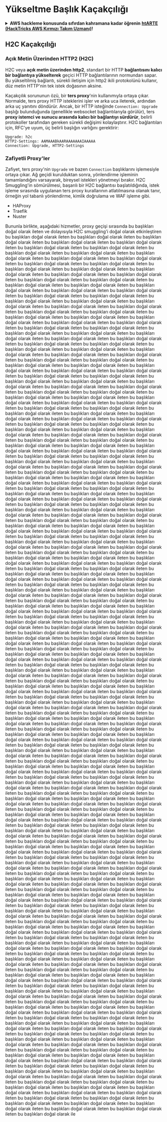 # Yükseltme Başlık Kaçakçılığı

<details>

<summary><strong>AWS hackleme konusunda sıfırdan kahramana kadar öğrenin</strong> <a href="https://training.hacktricks.xyz/courses/arte"><strong>htARTE (HackTricks AWS Kırmızı Takım Uzmanı)</strong></a><strong>!</strong></summary>

HackTricks'ı desteklemenin diğer yolları:

* **Şirketinizi HackTricks'te reklamını görmek istiyorsanız** veya **HackTricks'i PDF olarak indirmek istiyorsanız** [**ABONELİK PLANLARI**](https://github.com/sponsors/carlospolop)'na göz atın!
* [**Resmi PEASS & HackTricks ürünlerini**](https://peass.creator-spring.com) edinin
* [**PEASS Ailesi'ni**](https://opensea.io/collection/the-peass-family) keşfedin, özel [**NFT'lerimiz**](https://opensea.io/collection/the-peass-family) koleksiyonumuzu
* **💬 [**Discord grubumuza**](https://discord.gg/hRep4RUj7f) veya [**telegram grubumuza**](https://t.me/peass) katılın veya bizi **Twitter** 🐦 [**@carlospolopm**](https://twitter.com/hacktricks_live)'da **takip edin**.
* **Hacking püf noktalarınızı paylaşarak PR'ler göndererek** [**HackTricks**](https://github.com/carlospolop/hacktricks) ve [**HackTricks Cloud**](https://github.com/carlospolop/hacktricks-cloud) github depolarına katkıda bulunun.

</details>

## H2C Kaçakçılığı <a href="#http2-over-cleartext-h2c" id="http2-over-cleartext-h2c"></a>

### Açık Metin Üzerinden HTTP2 (H2C) <a href="#http2-over-cleartext-h2c" id="http2-over-cleartext-h2c"></a>

H2C veya **açık metin üzerinden http2**, standart bir HTTP **bağlantısını kalıcı bir bağlantıya yükselterek** geçici HTTP bağlantılarının normundan sapar. Bu yükseltilmiş bağlantı, sürekli iletişim için http2 ikili protokolünü kullanır, düz metin HTTP'nin tek istek doğasının aksine.

Kaçakçılık sorununun özü, bir **ters proxy**'nin kullanımıyla ortaya çıkar. Normalde, ters proxy HTTP isteklerini işler ve arka uca ileterek, ardından arka uç yanıtını döndürür. Ancak, bir HTTP isteğinde `Connection: Upgrade` başlığı bulunduğunda (genellikle websocket bağlantılarıyla görülür), ters **proxy istemci ve sunucu arasında kalıcı bir bağlantıyı sürdürür**, belirli protokoller tarafından gereken sürekli değişimi kolaylaştırır. H2C bağlantıları için, RFC'ye uyum, üç belirli başlığın varlığını gerektirir:
``` 
Upgrade: h2c
HTTP2-Settings: AAMAAABkAARAAAAAAAIAAAAA
Connection: Upgrade, HTTP2-Settings
```
### Zafiyetli Proxy'ler <a href="#exploitation" id="exploitation"></a>

Zafiyet, ters proxy'nin `Upgrade` ve bazen `Connection` başlıklarını işlemesiyle ortaya çıkar. Ağ geçidi kurulduktan sonra, yönlendirme işleminin tamamlandığını varsayarak, bireysel istekleri yönetmeyi bırakır. H2C Smuggling'in sömürülmesi, başarılı bir H2C bağlantısı başlatıldığında, istek işleme sırasında uygulanan ters proxy kurallarının atlatılmasına olanak tanır, örneğin yol tabanlı yönlendirme, kimlik doğrulama ve WAF işleme gibi.

- HAProxy
- Traefik
- Nuster

Bununla birlikte, aşağıdaki hizmetler, proxy geçişi sırasında bu başlıkları doğal olarak ileten ve dolayısıyla H2C smuggling'i doğal olarak etkinleştiren bu başlıkları doğal olarak ileten bu başlıkları doğal olarak ileten bu başlıkları doğal olarak ileten bu başlıkları doğal olarak ileten bu başlıkları doğal olarak ileten bu başlıkları doğal olarak ileten bu başlıkları doğal olarak ileten bu başlıkları doğal olarak ileten bu başlıkları doğal olarak ileten bu başlıkları doğal olarak ileten bu başlıkları doğal olarak ileten bu başlıkları doğal olarak ileten bu başlıkları doğal olarak ileten bu başlıkları doğal olarak ileten bu başlıkları doğal olarak ileten bu başlıkları doğal olarak ileten bu başlıkları doğal olarak ileten bu başlıkları doğal olarak ileten bu başlıkları doğal olarak ileten bu başlıkları doğal olarak ileten bu başlıkları doğal olarak ileten bu başlıkları doğal olarak ileten bu başlıkları doğal olarak ileten bu başlıkları doğal olarak ileten bu başlıkları doğal olarak ileten bu başlıkları doğal olarak ileten bu başlıkları doğal olarak ileten bu başlıkları doğal olarak ileten bu başlıkları doğal olarak ileten bu başlıkları doğal olarak ileten bu başlıkları doğal olarak ileten bu başlıkları doğal olarak ileten bu başlıkları doğal olarak ileten bu başlıkları doğal olarak ileten bu başlıkları doğal olarak ileten bu başlıkları doğal olarak ileten bu başlıkları doğal olarak ileten bu başlıkları doğal olarak ileten bu başlıkları doğal olarak ileten bu başlıkları doğal olarak ileten bu başlıkları doğal olarak ileten bu başlıkları doğal olarak ileten bu başlıkları doğal olarak ileten bu başlıkları doğal olarak ileten bu başlıkları doğal olarak ileten bu başlıkları doğal olarak ileten bu başlıkları doğal olarak ileten bu başlıkları doğal olarak ileten bu başlıkları doğal olarak ileten bu başlıkları doğal olarak ileten bu başlıkları doğal olarak ileten bu başlıkları doğal olarak ileten bu başlıkları doğal olarak ileten bu başlıkları doğal olarak ileten bu başlıkları doğal olarak ileten bu başlıkları doğal olarak ileten bu başlıkları doğal olarak ileten bu başlıkları doğal olarak ileten bu başlıkları doğal olarak ileten bu başlıkları doğal olarak ileten bu başlıkları doğal olarak ileten bu başlıkları doğal olarak ileten bu başlıkları doğal olarak ileten bu başlıkları doğal olarak ileten bu başlıkları doğal olarak ileten bu başlıkları doğal olarak ileten bu başlıkları doğal olarak ileten bu başlıkları doğal olarak ileten bu başlıkları doğal olarak ileten bu başlıkları doğal olarak ileten bu başlıkları doğal olarak ileten bu başlıkları doğal olarak ileten bu başlıkları doğal olarak ileten bu başlıkları doğal olarak ileten bu başlıkları doğal olarak ileten bu başlıkları doğal olarak ileten bu başlıkları doğal olarak ileten bu başlıkları doğal olarak ileten bu başlıkları doğal olarak ileten bu başlıkları doğal olarak ileten bu başlıkları doğal olarak ileten bu başlıkları doğal olarak ileten bu başlıkları doğal olarak ileten bu başlıkları doğal olarak ileten bu başlıkları doğal olarak ileten bu başlıkları doğal olarak ileten bu başlıkları doğal olarak ileten bu başlıkları doğal olarak ileten bu başlıkları doğal olarak ileten bu başlıkları doğal olarak ileten bu başlıkları doğal olarak ileten bu başlıkları doğal olarak ileten bu başlıkları doğal olarak ileten bu başlıkları doğal olarak ileten bu başlıkları doğal olarak ileten bu başlıkları doğal olarak ileten bu başlıkları doğal olarak ileten bu başlıkları doğal olarak ileten bu başlıkları doğal olarak ileten bu başlıkları doğal olarak ileten bu başlıkları doğal olarak ileten bu başlıkları doğal olarak ileten bu başlıkları doğal olarak ileten bu başlıkları doğal olarak ileten bu başlıkları doğal olarak ileten bu başlıkları doğal olarak ileten bu başlıkları doğal olarak ileten bu başlıkları doğal olarak ileten bu başlıkları doğal olarak ileten bu başlıkları doğal olarak ileten bu başlıkları doğal olarak ileten bu başlıkları doğal olarak ileten bu başlıkları doğal olarak ileten bu başlıkları doğal olarak ileten bu başlıkları doğal olarak ileten bu başlıkları doğal olarak ileten bu başlıkları doğal olarak ileten bu başlıkları doğal olarak ileten bu başlıkları doğal olarak ileten bu başlıkları doğal olarak ileten bu başlıkları doğal olarak ileten bu başlıkları doğal olarak ileten bu başlıkları doğal olarak ileten bu başlıkları doğal olarak ileten bu başlıkları doğal olarak ileten bu başlıkları doğal olarak ileten bu başlıkları doğal olarak ileten bu başlıkları doğal olarak ileten bu başlıkları doğal olarak ileten bu başlıkları doğal olarak ileten bu başlıkları doğal olarak ileten bu başlıkları doğal olarak ileten bu başlıkları doğal olarak ileten bu başlıkları doğal olarak ileten bu başlıkları doğal olarak ileten bu başlıkları doğal olarak ileten bu başlıkları doğal olarak ileten bu başlıkları doğal olarak ileten bu başlıkları doğal olarak ileten bu başlıkları doğal olarak ileten bu başlıkları doğal olarak ileten bu başlıkları doğal olarak ileten bu başlıkları doğal olarak ileten bu başlıkları doğal olarak ileten bu başlıkları doğal olarak ileten bu başlıkları doğal olarak ileten bu başlıkları doğal olarak ileten bu başlıkları doğal olarak ileten bu başlıkları doğal olarak ileten bu başlıkları doğal olarak ileten bu başlıkları doğal olarak ileten bu başlıkları doğal olarak ileten bu başlıkları doğal olarak ileten bu başlıkları doğal olarak ileten bu başlıkları doğal olarak ileten bu başlıkları doğal olarak ileten bu başlıkları doğal olarak ileten bu başlıkları doğal olarak ileten bu başlıkları doğal olarak ileten bu başlıkları doğal olarak ileten bu başlıkları doğal olarak ileten bu başlıkları doğal olarak ileten bu başlıkları doğal olarak ileten bu başlıkları doğal olarak ileten bu başlıkları doğal olarak ileten bu başlıkları doğal olarak ileten bu başlıkları doğal olarak ileten bu başlıkları doğal olarak ileten bu başlıkları doğal olarak ileten bu başlıkları doğal olarak ileten bu başlıkları doğal olarak ileten bu başlıkları doğal olarak ileten bu başlıkları doğal olarak ileten bu başlıkları doğal olarak ileten bu başlıkları doğal olarak ileten bu başlıkları doğal olarak ileten bu başlıkları doğal olarak ileten bu başlıkları doğal olarak ileten bu başlıkları doğal olarak ileten bu başlıkları doğal olarak ileten bu başlıkları doğal olarak ileten bu başlıkları doğal olarak ileten bu başlıkları doğal olarak ileten bu başlıkları doğal olarak ileten bu başlıkları doğal olarak ileten bu başlıkları doğal olarak ileten bu başlıkları doğal olarak ileten bu başlıkları doğal olarak ileten bu başlıkları doğal olarak ileten bu başlıkları doğal olarak ileten bu başlıkları doğal olarak ileten bu başlıkları doğal olarak ileten bu başlıkları doğal olarak ileten bu başlıkları doğal olarak ileten bu başlıkları doğal olarak ileten bu başlıkları doğal olarak ileten bu başlıkları doğal olarak ileten bu başlıkları doğal olarak ileten bu başlıkları doğal olarak ileten bu başlıkları doğal olarak ileten bu başlıkları doğal olarak ileten bu başlıkları doğal olarak ileten bu başlıkları doğal olarak ileten bu başlıkları doğal olarak ileten bu başlıkları doğal olarak ileten bu başlıkları doğal olarak ileten bu başlıkları doğal olarak ileten bu başlıkları doğal olarak ileten bu başlıkları doğal olarak ileten bu başlıkları doğal olarak ileten bu başlıkları doğal olarak ileten bu başlıkları doğal olarak ileten bu başlıkları doğal olarak ileten bu başlıkları doğal olarak ileten bu başlıkları doğal olarak ileten bu başlıkları doğal olarak ileten bu başlıkları doğal olarak ileten bu başlıkları doğal olarak ileten bu başlıkları doğal olarak ileten bu başlıkları doğal olarak ileten bu başlıkları doğal olarak ileten bu başlıkları doğal olarak ileten bu başlıkları doğal olarak ileten bu başlıkları doğal olarak ileten bu başlıkları doğal olarak ileten bu başlıkları doğal olarak ileten bu başlıkları doğal olarak ileten bu başlıkları doğal olarak ileten bu başlıkları doğal olarak ileten bu başlıkları doğal olarak ileten bu başlıkları doğal olarak ileten bu başlıkları doğal olarak ileten bu başlıkları doğal olarak ileten bu başlıkları doğal olarak ileten bu başlıkları doğal olarak ileten bu başlıkları doğal olarak ileten bu başlıkları doğal olarak ileten bu başlıkları doğal olarak ileten bu başlıkları doğal olarak ileten bu başlıkları doğal olarak ileten bu başlıkları doğal olarak ileten bu başlıkları doğal olarak ileten bu başlıkları doğal olarak ileten bu başlıkları doğal olarak ileten bu başlıkları doğal olarak ileten bu başlıkları doğal olarak ileten bu başlıkları doğal olarak ileten bu başlıkları doğal olarak ileten bu başlıkları doğal olarak ileten bu başlıkları doğal olarak ileten bu başlıkları doğal olarak ileten bu başlıkları doğal olarak ileten bu başlıkları doğal olarak ileten bu başlıkları doğal olarak ileten bu başlıkları doğal olarak ileten bu başlıkları doğal olarak ileten bu başlıkları doğal olarak ileten bu başlıkları doğal olarak ileten bu başlıkları doğal olarak ileten bu başlıkları doğal olarak ileten bu başlıkları doğal olarak ileten bu başlıkları doğal olarak ileten bu başlıkları doğal olarak ileten bu başlıkları doğal olarak ileten bu başlıkları doğal olarak ileten bu başlıkları doğal olarak ileten bu başlıkları doğal olarak ileten bu başlıkları doğal olarak ileten bu başlıkları doğal olarak ileten bu başlıkları doğal olarak ileten bu başlıkları doğal olarak ileten bu başlıkları doğal olarak ileten bu başlıkları doğal olarak ileten bu başlıkları doğal olarak ileten bu başlıkları doğal olarak ileten bu başlıkları doğal olarak ileten bu başlıkları doğal olarak ileten bu başlıkları doğal olarak ileten bu başlıkları doğal olarak ileten bu başlıkları doğal olarak ileten bu başlıkları doğal olarak ileten bu başlıkları doğal olarak ileten bu başlıkları doğal olarak ileten bu başlıkları doğal olarak ileten bu başlıkları doğal olarak ileten bu başlıkları doğal olarak ileten bu başlıkları doğal olarak ileten bu başlıkları doğal olarak ileten bu başlıkları doğal olarak ileten bu başlıkları doğal olarak ileten bu başlıkları doğal olarak ileten bu başlıkları doğal olarak ileten bu başlıkları doğal olarak ileten bu başlıkları doğal olarak ileten bu başlıkları doğal olarak ileten bu başlıkları doğal olarak ileten bu başlıkları doğal olarak ileten bu başlıkları doğal olarak ileten bu başlıkları doğal olarak ileten bu başlıkları doğal olarak ileten bu başlıkları doğal olarak ileten bu başlıkları doğal olarak ileten bu başlıkları doğal olarak ileten bu başlıkları doğal olarak ileten bu başlıkları doğal olarak ileten bu başlıkları doğal olarak ileten bu başlıkları doğal olarak ileten bu başlıkları doğal olarak ileten bu başlıkları doğal olarak ileten bu başlıkları doğal olarak ileten bu başlıkları doğal olarak ileten bu başlıkları doğal olarak ileten bu başlıkları doğal olarak ileten bu başlıkları doğal olarak ileten bu başlıkları doğal olarak ileten bu başlıkları doğal olarak ileten bu başlıkları doğal olarak ileten bu başlıkları doğal olarak ileten bu başlıkları doğal olarak ileten bu başlıkları doğal olarak ileten bu başlıkları doğal olarak ileten bu başlıkları doğal olarak ileten bu başlıkları doğal olarak ileten bu başlıkları doğal olarak ileten bu başlıkları doğal olarak ileten bu başlıkları doğal olarak ileten bu başlıkları doğal olarak ileten bu başlıkları doğal olarak ileten bu başlıkları doğal olarak ileten bu başlıkları doğal olarak ileten bu başlıkları doğal olarak ileten bu başlıkları doğal olarak ileten bu başlıkları doğal olarak ileten bu başlıkları doğal olarak ileten bu başlıkları doğal olarak ileten bu başlıkları doğal olarak ileten bu başlıkları doğal olarak ileten bu başlıkları doğal olarak ileten bu başlıkları doğal olarak ileten bu başlıkları doğal olarak ileten bu başlıkları doğal olarak ileten bu başlıkları doğal olarak ileten bu başlıkları doğal olarak ileten bu başlıkları doğal olarak ileten bu başlıkları doğal olarak ileten bu başlıkları doğal olarak ileten bu başlıkları doğal olarak ileten bu başlıkları doğal olarak ileten bu başlıkları doğal olarak ileten bu başlıkları doğal olarak ileten bu başlıkları doğal olarak ileten bu başlıkları doğal olarak ileten bu başlıkları doğal olarak ileten bu başlıkları doğal olarak ileten bu başlıkları doğal olarak ileten bu başlıkları doğal olarak ileten bu başlıkları doğal olarak ileten bu başlıkları doğal olarak ileten bu başlıkları doğal olarak ileten bu başlıkları doğal olarak ileten bu başlıkları doğal olarak ileten bu başlıkları doğal olarak ileten bu başlıkları doğal olarak ileten bu başlıkları doğal olarak ileten bu başlıkları doğal olarak ileten bu başlıkları doğal olarak ileten bu başlıkları doğal olarak ileten bu başlıkları doğal olarak ileten bu başlıkları doğal olarak ileten bu başlıkları doğal olarak ileten bu başlıkları doğal olarak ileten bu başlıkları doğal olarak ileten bu başlıkları doğal olarak ileten bu başlıkları doğal olarak ileten bu başlıkları doğal olarak ileten bu başlıkları doğal olarak ileten bu başlıkları doğal olarak ileten bu başlıkları doğal olarak ileten bu başlıkları doğal olarak ileten bu başlıkları doğal olarak ileten bu başlıkları doğal olarak ileten bu başlıkları doğal olarak ileten bu başlıkları doğal olarak ileten bu başlıkları doğal olarak ile
